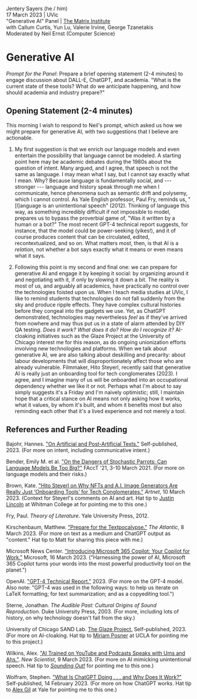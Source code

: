 Jentery Sayers (he / him)    
17 March 2023 | UVic  
"Generative AI" Panel | [The Matrix Institute](https://onlineacademiccommunity.uvic.ca/matrix/events/)  
with Callum Curtis, Yun Lu, Valerie Irvine, George Tzanetakis    
Moderated by Neil Ernst (Computer Science)

# Generative AI 

*Prompt for the Panel*: Prepare a brief opening statement (2-4 minutes) to engage discussion about DALL-E, ChatGPT, and academia. "What is the current state of these tools? What do we anticipate happening, and how should academia and industry prepare?"

## Opening Statement (2-4 minutes)

This morning I wish to respond to Neil's prompt, which asked us how we might prepare for generative AI, with two suggestions that I believe are actionable. 

1) My first suggestion is that we enrich our language models and even entertain the possibility that language cannot be modeled. A starting point here may be academic debates during the 1980s about the question of intent. Many argued, and I agree, that speech is not the same as language. I may mean what I say, but I cannot say exactly what I mean. Why? Because language is fundamentally social, and --- stronger --- language and history speak through me when I communicate, hence phenomena such as semantic drift and polysemy, which I cannot control. As Yale English professor, Paul Fry, reminds us, "[l]anguage is an unintentional speech" (2012). Thinking of language this way, as something incredibly difficult if not impossible to model, prepares us to bypass the proverbial game of, "Was it written by a human or a bot?" The most recent GPT-4 technical report suggests, for instance, that the model could be power-seeking (yikes!), and it of course produces content that can be circulated, edited, recontextualized, and so on. What matters most, then, is that AI is a *relation*, not whether a bot says exactly what it means or even means what it says. 

2) Following this point is my second and final one: we can prepare for generative AI and engage it by keeping it social: by organizing around it and negotiating with it, if only by slowing it down a bit. The reality is most of us, and arguably all academics, have practically no control over the technologies foisted upon us. When I teach media studies at UVic, I like to remind students that technologies do not fall suddenly from the sky and produce ripple effects. They have complex cultural histories before they congeal into the gadgets we use. Yet, as ChatGPT demonstrated, technologies may nevertheless *feel* as if they've arrived from nowhere and may thus put us in a state of alarm attended by DIY QA testing. *Does it work?* *What does it do?* *How do I recognize it?* AI-cloaking initiatives such as the Glaze Project at the University of Chicago interest me for this reason, as do ongoing unionization efforts involving new technologies and platforms. When we talk about generative AI, we are also talking about deskilling and precarity: about labour developments that will disproportionately affect those who are already vulnerable. Filmmaker, Hito Steyerl, recently said that generative AI is really just an onboarding tool for tech conglomerates (2023). I agree, and I imagine many of us will be onboarded into an occupational dependency whether we like it or not. Perhaps what I'm about to say simply suggests it's a Friday and I'm naively optimistic; still, I maintain hope that a critical stance on AI means not only asking how it works, what it values, by whom it's built, and whom it benefits most but also reminding each other that it's a lived experience and not merely a tool. 

## References and Further Reading 

Bajohr, Hannes. ["On Artificial and Post-Artificial Texts."](https://hannesbajohr.de/en/2023/03/11/on-artificial-and-post-artificial-texts/) Self-published, 2023. (For more on intent, including communicative intent.)

Bender, Emily M. et al. ["On the Dangers of Stochastic Parrots: Can Language Models Be Too Big?"](https://dl.acm.org/doi/pdf/10.1145/3442188.3445922) FAccT '21, 3-10 March 2021. (For more on language models and their risks.)

Brown, Kate. ["Hito Steyerl on Why NFTs and A.I. Image Generators Are Really Just ‘Onboarding Tools’ for Tech Conglomerates."](https://news.artnet.com/art-world/these-renderings-do-not-relate-to-reality-hito-steyerl-on-the-ideologies-embedded-in-a-i-image-generators-2264692) *Artnet*, 10 March 2023. (Context for Steyerl's comments on AI and art. Hat tip to [Justin Lincoln](http://justinlincoln.com/) at Whitman College at for pointing me to this one.)

Fry, Paul. *Theory of Literature*. Yale University Press, 2012. 

Kirschenbaum, Matthew. ["Prepare for the Textpocalypse."](https://www.theatlantic.com/technology/archive/2023/03/ai-chatgpt-writing-language-models/673318/) *The Atlantic*, 8 March 2023. (For more on text as a medium and ChatGPT output as "content." Hat tip to Matt for sharing this piece with me.)

Microsoft News Center. ["Introducing Microsoft 365 Copilot: Your Copilot for Work."](https://news.microsoft.com/2023/03/16/introducing-microsoft-365-copilot-your-copilot-for-work/) Microsoft, 16 March 2023. ("Harnessing the power of AI, Microsoft 365 Copilot turns your words into the most powerful productivity tool on the planet.")

OpenAI. ["GPT-4 Technical Report."](https://cdn.openai.com/papers/gpt-4.pdf) 2023. (For more on the GPT-4 model. Also note: "GPT-4 was used in the following ways: to help us iterate on LaTeX formatting; for text summarization; and as a copyediting tool.")

Sterne, Jonathan. *The Audible Past: Cultural Origins of Sound Reproduction*. Duke University Press, 2003. (For more, including lots of history, on why technology doesn't fall from the sky.)

University of Chicago SAND Lab. [The Glaze Project.](https://glaze.cs.uchicago.edu/) Self-published, 2023. (For more on AI-cloaking. Hat tip to [Miriam Posner](https://miriamposner.com/) at UCLA for pointing me to this project.)

Wilkins, Alex. ["AI Trained on YouTube and Podcasts Speaks with Ums and Ahs."](https://www.newscientist.com/article/2362956-ai-trained-on-youtube-and-podcasts-speaks-with-ums-and-ahs/). *New Scientist*, 9 March 2023. (For more on AI mimicking unintentional speech. Hat tip to [*Sounding Out!*](https://soundstudiesblog.com/) for pointing me to this one.)

Wolfram, Stephen. ["What Is ChatGPT Doing . . . and Why Does It Work?"](https://writings.stephenwolfram.com/2023/02/what-is-chatgpt-doing-and-why-does-it-work/) Self-published, 14 February 2023. (For more on how ChatGPT works. Hat tip to [Alex Gil](https://www.elotroalex.com/) at Yale for pointing me to this one.)

